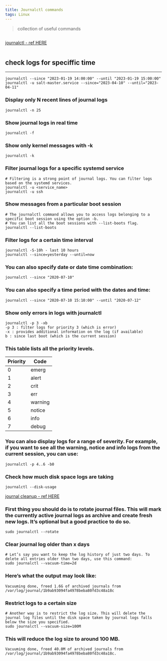 ```yaml
---
title: Journalctl commands
tags: Linux
---
```


> collection of useful commands

~~~~~~~~~~~~~~~~~~~~~~~~~~~~~~~~~
~~~~~~~~~~~~~~~~~~~~~~~~~~~~~~~~~
[journalctl - ref HERE](https://linuxhandbook.com/journalctl-command/)
~~~~~~~~~~~~~~~~~~~~~~~~~~~~~~~~~
~~~~~~~~~~~~~~~~~~~~~~~~~~~~~~~~~

## check logs for speciffic time
---

```
journalctl --since "2023-01-19 14:00:00" --until "2023-01-19 15:00:00"
journalctl -u salt-master.service --since="2023-04-10" --until="2023-04-11"
```
### Display only N recent lines of journal logs
```
journalctl -n 25
```
### Show journal logs in real time
```
journalctl -f
```
### Show only kernel messages with -k
```
journalctl -k
```
### Filter journal logs for a specific systemd service
```
# Filtering is a strong point of journal logs. You can filter logs based on the systemd services.
journalctl -u <service_name>
journalctl -u ssh
```
### Show messages from a particular boot session
```
# The journalctl command allows you to access logs belonging to a specific boot session using the option -b.
# You can list all the boot sessions with --list-boots flag.
journalctl --list-boots
```

### Filter logs for a certain time interval
```
journalctl -S-10h - last 10 hours
journalctl --since=yesterday --until=now
```

### You can also specify date or date time combination:
```
journalctl --since "2020-07-10"
```

### You can also specify a time period with the dates and time:
```
journalctl --since "2020-07-10 15:10:00" --until "2020-07-12"
```

### Show only errors in logs with journalctl
```
journalctl -p 3 -xb
-p 3 : filter logs for priority 3 (which is error)
-x : provides additional information on the log (if available)
b : since last boot (which is the current session)
```
### This table lists all the priority levels.
  
| Priority | Code |
| --- | --- |
| 0 | emerg |
| 1 | alert |
| 2 | crit |
| 3 | err |
| 4 | warning |
| 5 | notice |
| 6 | info |
| 7 | debug |

### You can also display logs for a range of severity. For example, if you want to see all the warning, notice and info logs from the current session, you can use:
```
journalctl -p 4..6 -b0
```
### Check how much disk space logs are taking
```
journalctl --disk-usage
```

[journal cleanup - ref HERE](https://linuxhandbook.com/clear-systemd-journal-logs/)

### First thing you should do is to rotate journal files. This will mark the currently active journal logs as archive and create fresh new logs. It’s optional but a good practice to do so.
```
sudo journalctl --rotate
```

### Clear journal log older than x days
```
# Let’s say you want to keep the log history of just two days. To delete all entries older than two days, use this command:
sudo journalctl --vacuum-time=2d
```

### Here’s what the output may look like:
```
Vacuuming done, freed 1.6G of archived journals from /var/log/journal/1b9ab93094fa4978beba80fd3c48a18c
```

### Restrict logs to a certain size
```
# Another way is to restrict the log size. This will delete the journal log files until the disk space taken by journal logs falls below the size you specified.
sudo journalctl --vacuum-size=100M
```

### This will reduce the log size to around 100 MB.
```
Vacuuming done, freed 40.0M of archived journals from /var/log/journal/1b9ab93094fa4978beba80fd3c48a18c.
```
